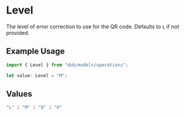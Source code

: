 # Level

The level of error correction to use for the QR code. Defaults to `L` if not provided.

## Example Usage

```typescript
import { Level } from "dub/models/operations";

let value: Level = "M";
```

## Values

```typescript
"L" | "M" | "Q" | "H"
```